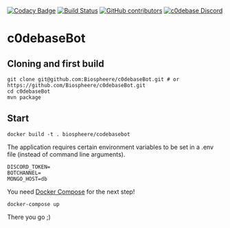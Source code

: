 [![Codacy Badge](https://api.codacy.com/project/badge/Grade/e09f05b8e67c4156accc633d72e8a75d)](https://www.codacy.com/app/biosphere.dev/c0debaseBot?utm_source=github.com&amp;utm_medium=referral&amp;utm_content=Biospheere/c0debaseBot&amp;utm_campaign=Badge_Grade)
[![Build Status](https://travis-ci.org/Biospheere/c0debaseBot.svg?branch=master)](https://travis-ci.org/Biospheere/c0debaseBot)
[![GitHub contributors](https://img.shields.io/github/contributors/biospheere/c0debaseBot.svg)](https://github.com/Biospheere/c0debaseBot/graphs/contributors/)
[![c0debase Discord](https://discordapp.com/api/guilds/361448651748540426/embed.png)](https://discord.gg/BDwBeZ3)

# c0debaseBot 

## Cloning and first build

```
git clone git@github.com:Biospheere/c0debaseBot.git # or https://github.com/Biospheere/c0debaseBot.git
cd c0debaseBot
mvn package
```

## Start 
 ```docker build -t . biospheere/codebasebot ```
 
  The application requires certain environment variables to be set in a .env file (instead of command line arguments).
  
  ``` 
  DISCORD_TOKEN=
  BOTCHANNEL=
  MONGO_HOST=db
  ```
  
  You need [Docker Compose](https://docs.docker.com/compose/) for the next step!
  
  ```docker-compose up```
  
  There you go ;)
 

